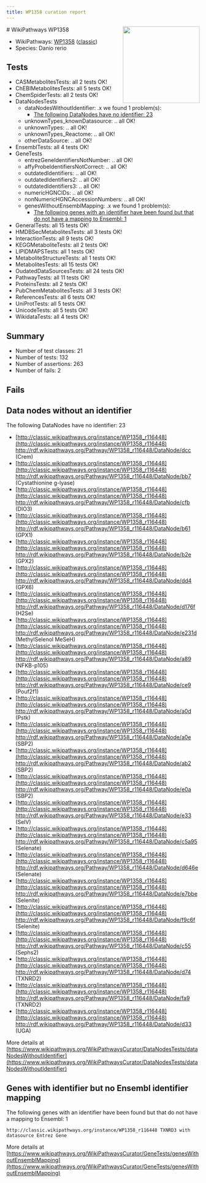 ```yaml
---
title: WP1358 curation report
---
```


<img style="float: right; width: 200px" src="https://upload.wikimedia.org/wikipedia/commons/thumb/8/83/Wplogo_with_text_500.png/640px-Wplogo_with_text_500.png" />
# WikiPathways WP1358

* WikiPathways: [WP1358](https://wikipathways.org/pathways/WP1358) ([classic](https://classic.wikipathways.org/instance/WP1358))
* Species: Danio rerio
## Tests
* CASMetabolitesTests: all 2 tests OK!
* ChEBIMetabolitesTests: all 5 tests OK!
* ChemSpiderTests: all 2 tests OK!
* DataNodesTests
    * dataNodesWithoutIdentifier: .x we found 1 problem(s):
        * [The following DataNodes have no identifier: 23](#8792c4b2)
    * unknownTypes_knownDatasource: .. all OK!
    * unknownTypes: .. all OK!
    * unknownTypes_Reactome: .. all OK!
    * otherDataSource: .. all OK!
* EnsemblTests: all 4 tests OK!
* GeneTests
    * entrezGeneIdentifiersNotNumber: .. all OK!
    * affyProbeIdentifiersNotCorrect: .. all OK!
    * outdatedIdentifiers: .. all OK!
    * outdatedIdentifiers2: .. all OK!
    * outdatedIdentifiers3: .. all OK!
    * numericHGNCIDs: .. all OK!
    * nonNumericHGNCAccessionNumbers: .. all OK!
    * genesWithoutEnsemblMapping: .x we found 1 problem(s):
        * [The following genes with an identifier have been found but that do not have a mapping to Ensembl: 1](#40286d83)
* GeneralTests: all 15 tests OK!
* HMDBSecMetabolitesTests: all 3 tests OK!
* InteractionTests: all 9 tests OK!
* KEGGMetaboliteTests: all 2 tests OK!
* LIPIDMAPSTests: all 1 tests OK!
* MetaboliteStructureTests: all 1 tests OK!
* MetabolitesTests: all 15 tests OK!
* OudatedDataSourcesTests: all 24 tests OK!
* PathwayTests: all 11 tests OK!
* ProteinsTests: all 2 tests OK!
* PubChemMetabolitesTests: all 3 tests OK!
* ReferencesTests: all 6 tests OK!
* UniProtTests: all 5 tests OK!
* UnicodeTests: all 5 tests OK!
* WikidataTests: all 4 tests OK!


## Summary

* Number of test classes: 21
* Number of tests: 132
* Number of assertions: 263
* Number of fails: 2

## Fails

<a name="8792c4b2" />

## Data nodes without an identifier

The following DataNodes have no identifier: 23

* [http://classic.wikipathways.org/instance/WP1358_r116448](http://classic.wikipathways.org/instance/WP1358_r116448) http://rdf.wikipathways.org/Pathway/WP1358_r116448/DataNode/dcc (Crem)
* [http://classic.wikipathways.org/instance/WP1358_r116448](http://classic.wikipathways.org/instance/WP1358_r116448) http://rdf.wikipathways.org/Pathway/WP1358_r116448/DataNode/bb7 (Cystathionine g-lyase)
* [http://classic.wikipathways.org/instance/WP1358_r116448](http://classic.wikipathways.org/instance/WP1358_r116448) http://rdf.wikipathways.org/Pathway/WP1358_r116448/DataNode/cfb (DIO3)
* [http://classic.wikipathways.org/instance/WP1358_r116448](http://classic.wikipathways.org/instance/WP1358_r116448) http://rdf.wikipathways.org/Pathway/WP1358_r116448/DataNode/b61 (GPX1)
* [http://classic.wikipathways.org/instance/WP1358_r116448](http://classic.wikipathways.org/instance/WP1358_r116448) http://rdf.wikipathways.org/Pathway/WP1358_r116448/DataNode/b2e (GPX2)
* [http://classic.wikipathways.org/instance/WP1358_r116448](http://classic.wikipathways.org/instance/WP1358_r116448) http://rdf.wikipathways.org/Pathway/WP1358_r116448/DataNode/dd4 (GPX6)
* [http://classic.wikipathways.org/instance/WP1358_r116448](http://classic.wikipathways.org/instance/WP1358_r116448) http://rdf.wikipathways.org/Pathway/WP1358_r116448/DataNode/d176f (H2Se)
* [http://classic.wikipathways.org/instance/WP1358_r116448](http://classic.wikipathways.org/instance/WP1358_r116448) http://rdf.wikipathways.org/Pathway/WP1358_r116448/DataNode/e231d (MethylSelenol MeSeH)
* [http://classic.wikipathways.org/instance/WP1358_r116448](http://classic.wikipathways.org/instance/WP1358_r116448) http://rdf.wikipathways.org/Pathway/WP1358_r116448/DataNode/a89 (NFKB-p105)
* [http://classic.wikipathways.org/instance/WP1358_r116448](http://classic.wikipathways.org/instance/WP1358_r116448) http://rdf.wikipathways.org/Pathway/WP1358_r116448/DataNode/ce9 (Pouf2f1)
* [http://classic.wikipathways.org/instance/WP1358_r116448](http://classic.wikipathways.org/instance/WP1358_r116448) http://rdf.wikipathways.org/Pathway/WP1358_r116448/DataNode/a0d (Pstk)
* [http://classic.wikipathways.org/instance/WP1358_r116448](http://classic.wikipathways.org/instance/WP1358_r116448) http://rdf.wikipathways.org/Pathway/WP1358_r116448/DataNode/a0e (SBP2)
* [http://classic.wikipathways.org/instance/WP1358_r116448](http://classic.wikipathways.org/instance/WP1358_r116448) http://rdf.wikipathways.org/Pathway/WP1358_r116448/DataNode/ab2 (SBP2)
* [http://classic.wikipathways.org/instance/WP1358_r116448](http://classic.wikipathways.org/instance/WP1358_r116448) http://rdf.wikipathways.org/Pathway/WP1358_r116448/DataNode/e0a (SBP2)
* [http://classic.wikipathways.org/instance/WP1358_r116448](http://classic.wikipathways.org/instance/WP1358_r116448) http://rdf.wikipathways.org/Pathway/WP1358_r116448/DataNode/e33 (SelV)
* [http://classic.wikipathways.org/instance/WP1358_r116448](http://classic.wikipathways.org/instance/WP1358_r116448) http://rdf.wikipathways.org/Pathway/WP1358_r116448/DataNode/c5a95 (Selenate)
* [http://classic.wikipathways.org/instance/WP1358_r116448](http://classic.wikipathways.org/instance/WP1358_r116448) http://rdf.wikipathways.org/Pathway/WP1358_r116448/DataNode/d646e (Selenate)
* [http://classic.wikipathways.org/instance/WP1358_r116448](http://classic.wikipathways.org/instance/WP1358_r116448) http://rdf.wikipathways.org/Pathway/WP1358_r116448/DataNode/e7bbe (Selenite)
* [http://classic.wikipathways.org/instance/WP1358_r116448](http://classic.wikipathways.org/instance/WP1358_r116448) http://rdf.wikipathways.org/Pathway/WP1358_r116448/DataNode/f9c6f (Selenite)
* [http://classic.wikipathways.org/instance/WP1358_r116448](http://classic.wikipathways.org/instance/WP1358_r116448) http://rdf.wikipathways.org/Pathway/WP1358_r116448/DataNode/c55 (Sephs2)
* [http://classic.wikipathways.org/instance/WP1358_r116448](http://classic.wikipathways.org/instance/WP1358_r116448) http://rdf.wikipathways.org/Pathway/WP1358_r116448/DataNode/d74 (TXNRD2)
* [http://classic.wikipathways.org/instance/WP1358_r116448](http://classic.wikipathways.org/instance/WP1358_r116448) http://rdf.wikipathways.org/Pathway/WP1358_r116448/DataNode/fa9 (TXNRD2)
* [http://classic.wikipathways.org/instance/WP1358_r116448](http://classic.wikipathways.org/instance/WP1358_r116448) http://rdf.wikipathways.org/Pathway/WP1358_r116448/DataNode/d33 (UGA)


More details at [https://www.wikipathways.org/WikiPathwaysCurator/DataNodesTests/dataNodesWithoutIdentifier](https://www.wikipathways.org/WikiPathwaysCurator/DataNodesTests/dataNodesWithoutIdentifier)

<a name="40286d83" />

## Genes with identifier but no Ensembl identifier mapping

The following genes with an identifier have been found but that do not have a mapping to Ensembl: 1
```
http://classic.wikipathways.org/instance/WP1358_r116448 TXNRD3 with datasource Entrez Gene
```

More details at [https://www.wikipathways.org/WikiPathwaysCurator/GeneTests/genesWithoutEnsemblMapping](https://www.wikipathways.org/WikiPathwaysCurator/GeneTests/genesWithoutEnsemblMapping)

